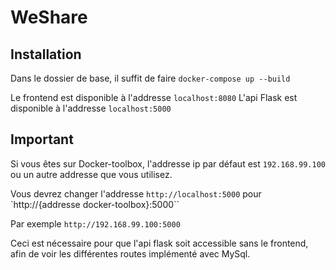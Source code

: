 # WeShare
## Installation

Dans le dossier de base, il suffit de faire `docker-compose up --build`

Le frontend est disponible à l'addresse `localhost:8080`
L'api Flask est disponible à l'addresse `localhost:5000`

## Important

Si vous êtes sur Docker-toolbox, l'addresse ip par défaut est `192.168.99.100` ou un autre addresse que vous utilisez.

Vous devrez changer l'addresse `http://localhost:5000` pour `http://{addresse docker-toolbox}:5000``

Par exemple `http://192.168.99.100:5000`

Ceci est nécessaire pour que l'api flask soit accessible sans le frontend, afin de voir les différentes routes implémenté avec MySql.

